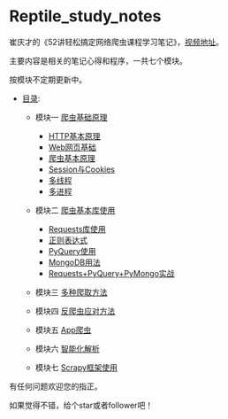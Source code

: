 # Reptile_study_notes

崔庆才的《52讲轻松搞定网络爬虫课程学习笔记》，[视频地址](https://kaiwu.lagou.com/course/courseInfo.htm?courseId=46#/content)。


主要内容是相关的笔记心得和程序，一共七个模块。

按模块不定期更新中。

* [目录](content.md):

    * 模块一 [爬虫基础原理](notes/Module_1/)
        * [HTTP基本原理](notes/Module_1/lecture_1.md)
        * [Web网页基础](notes/Module_1/lecture_2.md)
        * [爬虫基本原理](notes/Module_1/lecture_3.md)
        * [Session与Cookies](notes/Module_1/lecture_4.md)
        * [多线程](notes/Module_1/lecture_5.md)
        * [多进程](notes/Module_1/lecture_6.md)
    * 模块二 [爬虫基本库使用](notes/) 
        * [Requests库使用](notes/)
        * [正则表达式](notes/)
        * [PyQuery使用](notes/)
        * [MongoDB用法](notes/)
        * [Requests+PyQuery+PyMongo实战](notes/)
    * 模块三 [多种爬取方法]()

    * 模块四 [反爬虫应对方法]()

    * 模块五 [App爬虫]()

    * 模块六 [智能化解析]()

    * 模块七 [Scrapy框架使用]()
    
有任何问题欢迎您的指正。

如果觉得不错，给个star或者follower吧！

